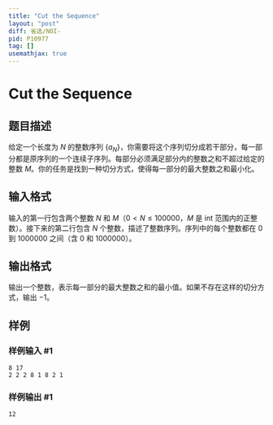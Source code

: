 ```yaml
---
title: "Cut the Sequence"
layout: "post"
diff: 省选/NOI-
pid: P10977
tag: []
usemathjax: true
---
```


# Cut the Sequence
## 题目描述

给定一个长度为 $N$ 的整数序列 $\{a_N\}$，你需要将这个序列切分成若干部分，每一部分都是原序列的一个连续子序列。每部分必须满足部分内的整数之和不超过给定的整数 $M$。你的任务是找到一种切分方式，使得每一部分的最大整数之和最小化。

## 输入格式

输入的第一行包含两个整数 $N$ 和 $M$（$0 < N \leq 100000$，$M$ 是 int 范围内的正整数）。接下来的第二行包含 $N$ 个整数，描述了整数序列。序列中的每个整数都在 $0$ 到 $1000000$ 之间（含 $0$ 和 $1000000$）。

## 输出格式

输出一个整数，表示每一部分的最大整数之和的最小值。如果不存在这样的切分方式，输出 $-1$。
## 样例

### 样例输入 #1
```
8 17
2 2 2 8 1 8 2 1
```
### 样例输出 #1
```
12
```

